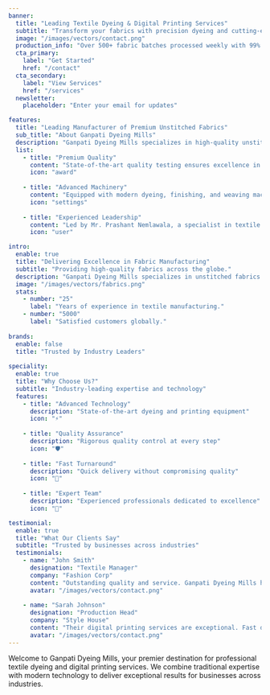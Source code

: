 ```yaml
---
banner:
  title: "Leading Textile Dyeing & Digital Printing Services"
  subtitle: "Transform your fabrics with precision dyeing and cutting-edge digital printing technology"
  image: "/images/vectors/contact.png"
  production_info: "Over 500+ fabric batches processed weekly with 99% client satisfaction"
  cta_primary:
    label: "Get Started"
    href: "/contact"
  cta_secondary:
    label: "View Services"
    href: "/services"
  newsletter:
    placeholder: "Enter your email for updates"

features:
  title: "Leading Manufacturer of Premium Unstitched Fabrics"
  sub_title: "About Ganpati Dyeing Mills"
  description: "Ganpati Dyeing Mills specializes in high-quality unstitched fabrics, offering a diverse range of materials including chiffon, crepe, georgette, jacquard, and net fabric. With a strong infrastructure and modern machinery, we ensure premium quality production."
  list:
    - title: "Premium Quality"
      content: "State-of-the-art quality testing ensures excellence in every fabric."
      icon: "award"
    
    - title: "Advanced Machinery"
      content: "Equipped with modern dyeing, finishing, and weaving machines."
      icon: "settings"
    
    - title: "Experienced Leadership"
      content: "Led by Mr. Prashant Nemlawala, a specialist in textile technology."
      icon: "user"

intro:
  enable: true
  title: "Delivering Excellence in Fabric Manufacturing"
  subtitle: "Providing high-quality fabrics across the globe."
  description: "Ganpati Dyeing Mills specializes in unstitched fabrics such as chiffon, crepe, georgette, jacquard, and net fabric. Our state-of-the-art machinery ensures premium quality production."
  image: "/images/vectors/fabrics.png"
  stats:
    - number: "25"
      label: "Years of experience in textile manufacturing."
    - number: "5000"
      label: "Satisfied customers globally."
  
brands:
  enable: false
  title: "Trusted by Industry Leaders"
  
speciality:
  enable: true
  title: "Why Choose Us?"
  subtitle: "Industry-leading expertise and technology"
  features:
    - title: "Advanced Technology"
      description: "State-of-the-art dyeing and printing equipment"
      icon: "⚡"
    
    - title: "Quality Assurance"
      description: "Rigorous quality control at every step"
      icon: "🛡️"
    
    - title: "Fast Turnaround"
      description: "Quick delivery without compromising quality"
      icon: "🚀"
    
    - title: "Expert Team"
      description: "Experienced professionals dedicated to excellence"
      icon: "👥"

testimonial:
  enable: true
  title: "What Our Clients Say"
  subtitle: "Trusted by businesses across industries"
  testimonials:
    - name: "John Smith"
      designation: "Textile Manager"
      company: "Fashion Corp"
      content: "Outstanding quality and service. Ganpati Dyeing Mills has been our trusted partner for years."
      avatar: "/images/vectors/contact.png"
    
    - name: "Sarah Johnson"
      designation: "Production Head"
      company: "Style House"
      content: "Their digital printing services are exceptional. Fast delivery and brilliant colors every time."
      avatar: "/images/vectors/contact.png"
---
```


Welcome to Ganpati Dyeing Mills, your premier destination for professional textile dyeing and digital printing services. We combine traditional expertise with modern technology to deliver exceptional results for businesses across industries.
